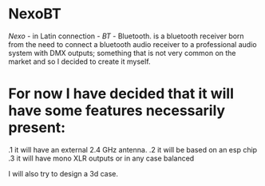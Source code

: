 # NexoBT
*Nexo* - in Latin connection - *BT* - Bluetooth. is a bluetooth receiver born from the need to connect a bluetooth audio receiver to a professional audio system with DMX outputs; something that is not very common on the market and so I decided to create it myself.

# For now I have decided that it will have some features necessarily present:

.1 it will have an external 2.4 GHz antenna.
.2 it will be based on an esp chip
.3 it will have mono XLR outputs or in any case balanced

I will also try to design a 3d case.
